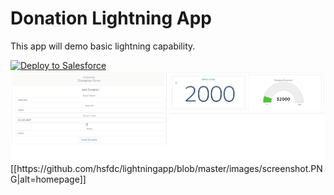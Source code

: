 # Donation Lightning App
This app will demo basic lightning capability.

<a href="https://githubsfdeploy.herokuapp.com">
  <img alt="Deploy to Salesforce"
       src="https://raw.githubusercontent.com/afawcett/githubsfdeploy/master/deploy.png">
</a>

<img src="images/screenshot.png"/>
[[https://github.com/hsfdc/lightningapp/blob/master/images/screenshot.PNG|alt=homepage]]
